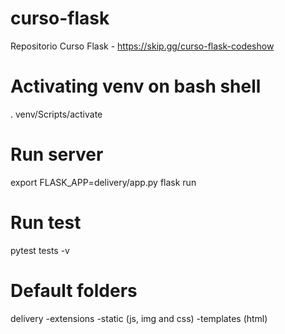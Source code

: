 # curso-flask
Repositorio Curso Flask - https://skip.gg/curso-flask-codeshow
# Activating venv on bash shell
. venv/Scripts/activate

# Run server
export FLASK_APP=delivery/app.py
flask run
# Run test
pytest tests -v

# Default folders
delivery
    -extensions
    -static (js, img and css)
    -templates (html)
